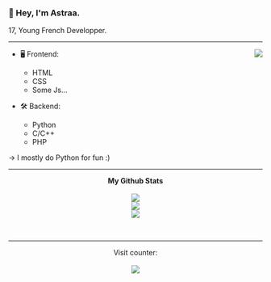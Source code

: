 ### __🦖 Hey, I'm Astraa.__ 
17, Young French Developper.

---

<a href="https://discord.com/users/464457105521508354">
  <img src="https://lanyard-profile-readme.vercel.app/api/464457105521508354?theme=dark&bg=0d1117&animated=true&hideDiscrim=false&borderRadius=30px&idleMessage=Follow%20me%20on%20GitHub%20<3" align="right" /></a>

- 🖥️ Frontend:
  - HTML
  - CSS
  - Some Js...

- 🛠 Backend:
  - Python
  - C/C++
  - PHP
 
-> I mostly do Python for fun :)

---  

<p align="center">
	<b>My Github Stats</b><br><br>
    	<img src="https://github-readme-streak-stats.herokuapp.com/?user=AstraaDev&theme=dark&hide_border=true">
	<br>
	<img src="https://github-readme-stats.vercel.app/api?username=AstraaDev&include_all_commits=true&show_icons=true&hide_border=true&hide_title=true&count_private=true&theme=dark">
	<br>
	<img src="https://github-readme-stats.vercel.app/api/top-langs/?username=AstraaDev&layout=compact&count_private=true&langs_count=8&hide_border=true&theme=dark">
</p>

<p>&nbsp;</p>    

---  

<p align="center"> 
  Visit counter:<br><br>
  <img src="https://profile-counter.glitch.me/AstraaDev/count.svg" />
</p>
